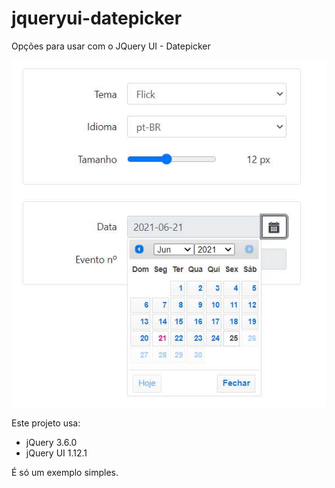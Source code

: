 # jqueryui-datepicker
Opções para usar com o JQuery UI - Datepicker

![Exemplo](exemplo.jpg "Exemplo")

Este projeto usa:

- jQuery 3.6.0
- jQuery UI 1.12.1

É só um exemplo simples.

